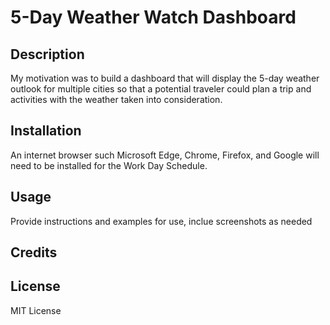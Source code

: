 # 5-Day Weather Watch Dashboard

## Description

My motivation was to build a dashboard that will display the 5-day weather outlook for multiple cities so that a potential traveler could plan a trip and activities with the weather taken into consideration.

## Installation

An internet browser such Microsoft Edge, Chrome, Firefox, and Google will need to be installed for the Work Day Schedule.

## Usage

Provide instructions and examples for use, inclue screenshots as needed

## Credits

## License

MIT License
